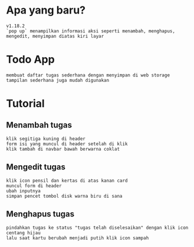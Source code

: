 # Apa yang baru?
    v1.18.2
    `pop up` menampilkan informasi aksi seperti menambah, menghapus, mengedit, menyimpan diatas kiri layar

# Todo App
    membuat daftar tugas sederhana dengan menyimpan di web storage
    tampilan sederhana juga mudah digunakan
    
# Tutorial
## Menambah tugas
    klik segitiga kuning di header
    form isi yang muncul di header setelah di klik
    klik tambah di navbar bawah berwarna coklat

## Mengedit tugas
    klik icon pensil dan kertas di atas kanan card
    muncul form di header
    ubah inputnya
    simpan pencet tombol disk warna biru di sana

## Menghapus tugas
    pindahkan tugas ke status "tugas telah diselesaikan" dengan klik icon centang hijau
    lalu saat kartu berubah menjadi putih klik icon sampah